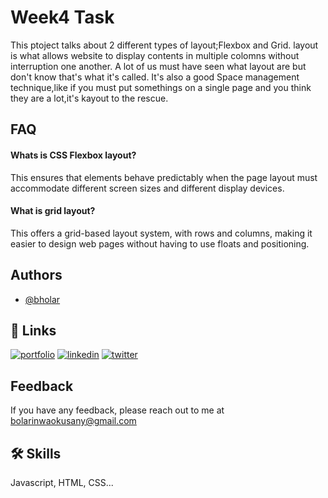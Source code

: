 
# Week4 Task

This ptoject talks about 2 different types of layout;Flexbox and Grid.
layout is what allows website to display contents in multiple colomns without interruption one another.
A lot of us must have seen what layout are but don't know that's what it's called.
It's also a good Space management technique,like if you must put somethings on a single page and you think they are a lot,it's kayout to the rescue.

## FAQ

#### Whats is CSS Flexbox layout?

This ensures that elements behave predictably when the page layout must accommodate different screen sizes and different display devices.

#### What is grid layout?

This offers a grid-based layout system, with rows and columns, making it easier to design web pages without having to use floats and positioning.


## Authors

- [@bholar](https://www.github.com/bholar)


## 🔗 Links
[![portfolio](https://img.shields.io/badge/my_portfolio-000?style=for-the-badge&logo=ko-fi&logoColor=white)](https://katherineoelsner.com/)
[![linkedin](https://img.shields.io/badge/linkedin-0A66C2?style=for-the-badge&logo=linkedin&logoColor=white)](https://www.linkedin.com/)
[![twitter](https://img.shields.io/badge/twitter-1DA1F2?style=for-the-badge&logo=twitter&logoColor=white)](https://twitter.com/bhollar_dnm)


## Feedback

If you have any feedback, please reach out to me at bolarinwaokusany@gmail.com


## 🛠 Skills
Javascript, HTML, CSS...

